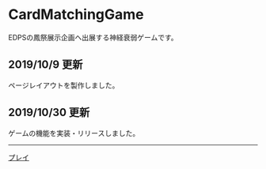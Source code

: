 # CardMatchingGame
EDPSの鳳祭展示企画へ出展する神経衰弱ゲームです。

## 2019/10/9 更新
ページレイアウトを製作しました。

## 2019/10/30 更新
ゲームの機能を実装・リリースしました。

<hr>

[プレイ](https://ne30megane.github.io/OtoriGame/)